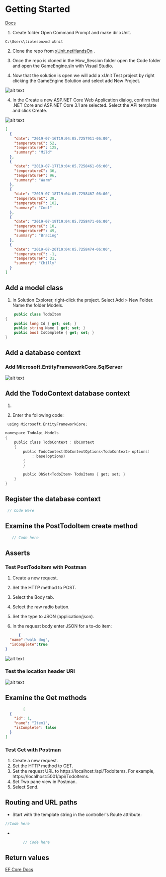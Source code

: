 # Getting Started

[Docs](https://docs.microsoft.com/en-us/dotnet/core/testing/unit-testing-with-dotnet-test)

1. Create folder Open Command Prompt and make dir xUnit.

```console
C:\Users\tioleson>md xUnit

```

2. Clone the repo from [xUnit.netHandsOn](https://github.com/Onemanwolf/xUnit.netHandsOn)
.

3. Once the repo is cloned in the How_Session folder open the Code folder and open the GameEngine.sln with Visual Studio.

4. Now that the solution is open we will add a xUnit Test project by right clicking the GameEngine Solution and select add New Project.

![alt text](https://github.com/Onemanwolf/.Net_Core_Api_Getting_Started/blob/master/Labs/images/Add_Test_Project.png?raw=true 'Request Pipeline')

4. In the Create a new ASP.NET Core Web Application dialog, confirm that .NET Core and ASP.NET Core 3.1 are selected. Select the API template and click Create.

![alt text](https://github.com/Onemanwolf/.Net_Core_Api_Getting_Started/blob/master/Labs/images/CreateANewASPDotNetCoreWebApp.png?raw=true 'Request Pipeline')

```json
[
  {
    "date": "2019-07-16T19:04:05.7257911-06:00",
    "temperatureC": 52,
    "temperatureF": 125,
    "summary": "Mild"
  },
  {
    "date": "2019-07-17T19:04:05.7258461-06:00",
    "temperatureC": 36,
    "temperatureF": 96,
    "summary": "Warm"
  },
  {
    "date": "2019-07-18T19:04:05.7258467-06:00",
    "temperatureC": 39,
    "temperatureF": 102,
    "summary": "Cool"
  },
  {
    "date": "2019-07-19T19:04:05.7258471-06:00",
    "temperatureC": 10,
    "temperatureF": 49,
    "summary": "Bracing"
  },
  {
    "date": "2019-07-20T19:04:05.7258474-06:00",
    "temperatureC": -1,
    "temperatureF": 31,
    "summary": "Chilly"
  }
]
````

## Add a model class

1. In Solution Explorer, right-click the project. Select Add > New Folder. Name the folder Models.

```cs
    public class TodoItem
{
    public long Id { get; set; }
    public string Name { get; set; }
    public bool IsComplete { get; set; }
}
```

## Add a database context

### Add Microsoft.EntityFrameworkCore.SqlServer

![alt text](https://github.com/Onemanwolf/.Net_Core_Api_Getting_Started/blob/master/Labs/images/InstallEntityFrameWork.png?raw=true 'Request Pipeline')

## Add the TodoContext database context

1.

2. Enter the following code:

```c
 using Microsoft.EntityFrameworkCore;

namespace TodoApi.Models
{
    public class TodoContext : DbContext
    {
        public TodoContext(DbContextOptions<TodoContext> options)
            : base(options)
        {
        }

        public DbSet<TodoItem> TodoItems { get; set; }
    }
}
```

## Register the database context

```c
 // Code Here


```

## Examine the PostTodoItem create method

```c#
   // Code here

```

## Asserts

### Test PostTodoItem with Postman

1. Create a new request.

2. Set the HTTP method to POST.

3. Select the Body tab.

4. Select the raw radio button.

5. Set the type to JSON (application/json).

6. In the request body enter JSON for a to-do item:

```Json
      {
  "name":"walk dog",
  "isComplete":true
}
```

![alt text](https://github.com/Onemanwolf/.Net_Core_Api_Getting_Started/blob/master/Labs/images/Postman_Post_Exp_1.png?raw=true 'Request Pipeline')

### Test the location header URI

![alt text](https://github.com/Onemanwolf/.Net_Core_Api_Getting_Started/blob/master/Labs/images/Postman_Location_header.png?raw=true 'Request Pipeline')

## Examine the Get methods

```Json
        [
  {
    "id": 1,
    "name": "Item1",
    "isComplete": false
  }
]
```

### Test Get with Postman

1. Create a new request.
2. Set the HTTP method to GET.
3. Set the request URL to https://localhost:<port>/api/TodoItems. For example, https://localhost:5001/api/TodoItems.
4. Set Two pane view in Postman.
5. Select Send.

## Routing and URL paths

- Start with the template string in the controller's Route attribute:

```C#
//Code here
```

-

```c#
        // Code here
```

## Return values

[EF Core Docs](https://docs.microsoft.com/en-us/aspnet/core/data/ef-rp/intro?view=aspnetcore-3.1&tabs=visual-studio)
